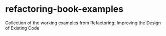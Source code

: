 # refactoring-book-examples
Collection of the working examples from Refactoring: Improving the Design of Existing Code
